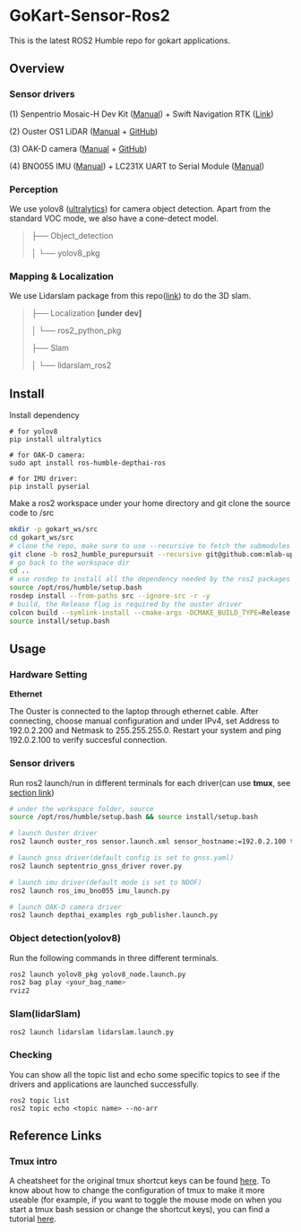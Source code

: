 # GoKart-Sensor-Ros2

This is the latest ROS2 Humble repo for gokart applications.



## Overview

### Sensor drivers

(1) Senpentrio Mosaic-H Dev Kit ([Manual](https://www.septentrio.com/en/products/gps/gnss-receiver-modules/mosaichdevkit)) + Swift Navigation RTK ([Link](https://www.swiftnav.com/skylark))

(2) Ouster OS1 LiDAR ([Manual](https://data.ouster.io/downloads/software-user-manual/software-user-manual-v2p0.pdf) + [GitHub](https://github.com/ouster-lidar/ouster-ros/tree/ros2-foxy))

(3) OAK-D camera ([Manual](https://docs.luxonis.com/projects/hardware/en/latest/pages/BW1098OAK.html) + [GitHub](https://github.com/luxonis/depthai-ros))

(4) BNO055 IMU ([Manual](https://cdn-shop.adafruit.com/datasheets/BST_BNO055_DS000_12.pdf)) + LC231X UART to Serial Module ([Manual](https://www.digikey.com/en/products/detail/ftdi-future-technology-devices-international-ltd/LC231X/6823712))

### Perception

We use yolov8 ([ultralytics](https://docs.ultralytics.com/)) for camera object detection. Apart from the standard VOC mode, we also have a cone-detect model.

> ├── Object_detection
>
> │   └── yolov8_pkg



### Mapping & Localization

We use Lidarslam package from this repo([link](https://github.com/rsasaki0109/lidarslam_ros2)) to do the 3D slam. 

> ├── Localization **[under dev]**
>
> │   └── ros2_python_pkg
>
> ├── Slam
>
> │   └── lidarslam_ros2



## Install

Install dependency

```
# for yolov8
pip install ultralytics

# for OAK-D camera:
sudo apt install ros-humble-depthai-ros

# for IMU driver:
pip install pyserial
```

Make a ros2 workspace under your home directory and git clone the source code to /src

```bash
mkdir -p gokart_ws/src
cd gokart_ws/src
# clone the repo, make sure to use --recursive to fetch the submodules
git clone -b ros2_humble_purepursuit --recursive git@github.com:mlab-upenn/gokart-sensor.git
# go back to the workspace dir
cd ..
# use rosdep to install all the dependency needed by the ros2 packages
source /opt/ros/humble/setup.bash
rosdep install --from-paths src --ignore-src -r -y
# build, the Release flag is required by the ouster driver
colcon build --symlink-install --cmake-args -DCMAKE_BUILD_TYPE=Release
source install/setup.bash
```



## Usage

### Hardware Setting

**Ethernet**

The Ouster is connected to the laptop through ethernet cable. After connecting, choose manual configuration and under IPv4, set Address to 192.0.2.200 and Netmask to 255.255.255.0. Restart your system and ping 192.0.2.100 to verify succesful connection.



### Sensor drivers

Run ros2 launch/run in different terminals for each driver(can use **tmux**, see [section link](#tmux-intro))

```bash
# under the workspace folder, source
source /opt/ros/humble/setup.bash && source install/setup.bash

# launch Ouster driver
ros2 launch ouster_ros sensor.launch.xml sensor_hostname:=192.0.2.100 timestamp_mode:=TIME_FROM_ROS_TIME

# launch gnss driver(default config is set to gnss.yaml)
ros2 launch septentrio_gnss_driver rover.py

# launch imu driver(default mode is set to NDOF)
ros2 launch ros_imu_bno055 imu_launch.py

# launch OAK-D camera driver
ros2 launch depthai_examples rgb_publisher.launch.py
```

### Object detection(yolov8)

Run the following commands in three different terminals.

```bash
ros2 launch yolov8_pkg yolov8_node.launch.py
ros2 bag play <your_bag_name>
rviz2
```

### Slam(lidarSlam)

```
ros2 launch lidarslam lidarslam.launch.py
```


### Checking
You can show all the topic list and echo some specific topics to see if the drivers and applications are launched successfully.
```
ros2 topic list
ros2 topic echo <topic name> --no-arr
```



## Reference Links

### Tmux intro

A cheatsheet for the original tmux shortcut keys can be found [here](https://tmuxcheatsheet.com/). To know about how to change the configuration of tmux to make it more  useable (for example, if you want to toggle the mouse mode on when you  start a tmux bash session or change the shortcut keys), you can find a  tutorial [here](https://www.hamvocke.com/blog/a-guide-to-customizing-your-tmux-conf/).

